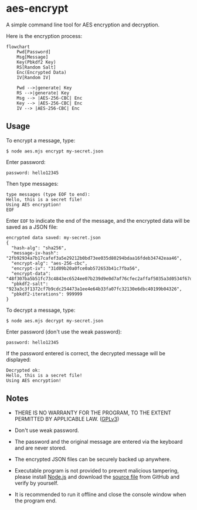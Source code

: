 # aes-encrypt

A simple command line tool for AES encryption and decryption.

Here is the encryption process:

```mermaid
flowchart
    Pwd[Password]
    Msg[Message]
    Key(Pbkdf2 Key)
    RS[Random Salt]
    Enc(Encrypted Data)
    IV[Random IV]

    Pwd -->|generate| Key
    RS -->|generate| Key
    Msg --> |AES-256-CBC| Enc
    Key --> |AES-256-CBC| Enc
    IV --> |AES-256-CBC| Enc
```

## Usage

To encrypt a message, type:

```
$ node aes.mjs encrypt my-secret.json
```

Enter password:

```
password: hello12345
```

Then type messages:

```
type messages (type EOF to end):
Hello, this is a secret file!
Using AES encryption!
EOF
```

Enter `EOF` to indicate the end of the message, and the encrypted data will be saved as a JSON file:

```
encrypted data saved: my-secret.json
{
  "hash-alg": "sha256",
  "message-iv-hash": "2fb92934a7b17cafef3a5e29212b0bd73ee035d80294bdaa16fdeb34742eaa46",
  "encrypt-alg": "aes-256-cbc",
  "encrypt-iv": "31d09b20a0fce0ab572653b41c7fba56",
  "encrypt-data": "48f307ba5b51fc73c4843ec6524ee07b239d9e0d7af76cfec2affaf5035a3d0534f67d7643872f143eebd2abbc9e27bb81f0383b5d1f5c132b0d8afa194c56dd",
  "pbkdf2-salt": "923a3c3f1372cf7b9cdc254473a1ee4e64b33fa07fc32130e6dbc40199b04326",
  "pbkdf2-iterations": 999999
}
```

To decrypt a message, type:

```
$ node aes.mjs decrypt my-secret.json 
```

Enter password (don't use the weak password):

```
password: hello12345
```

If the password entered is correct, the decrypted message will be displayed:

```
Decrypted ok:
Hello, this is a secret file!
Using AES encryption!
```

## Notes

- THERE IS NO WARRANTY FOR THE PROGRAM, TO THE EXTENT PERMITTED BY APPLICABLE LAW. ([GPLv3](https://github.com/michaelliao/aes-encrypt/blob/master/LICENSE))

- Don't use weak password.

- The password and the original message are entered via the keyboard and are never stored.

- The encrypted JSON files can be securely backed up anywhere.

- Executable program is not provided to prevent malicious tampering, please install [Node.js](https://nodejs.org) and download the [source file](https://github.com/michaelliao/aes-encrypt/blob/master/aes.mjs) from GitHub and verify by yourself.

- It is recommended to run it offline and close the console window when the program end.
